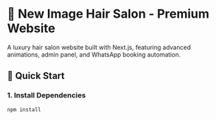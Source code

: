 # 🌟 New Image Hair Salon - Premium Website

A luxury hair salon website built with Next.js, featuring advanced animations, admin panel, and WhatsApp booking automation.

## 🚀 Quick Start

### 1. Install Dependencies
```bash
npm install 
